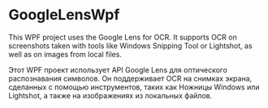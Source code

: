 # GoogleLensWpf
This WPF project uses the Google Lens for OCR. It supports OCR on screenshots taken with tools like Windows Snipping Tool or Lightshot, as well as on images from local files.

Этот WPF проект использует API Google Lens для оптического распознавания символов. Он поддерживает OCR на снимках экрана, сделанных с помощью инструментов, таких как Ножницы Windows или Lightshot, а также на изображениях из локальных файлов.
